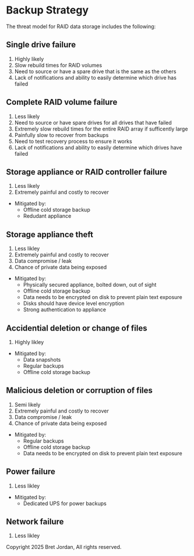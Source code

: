 # Backup Strategy

The threat model for RAID data storage includes the following:

## Single drive failure

 1. Highly likely
 2. Slow rebuild times for RAID volumes 
 3. Need to source or have a spare drive that is the same as the others
 4. Lack of notifications and ability to easily determine which drive has failed 

## Complete RAID volume failure

 1. Less likely
 2. Need to source or have spare drives for all drives that have failed
 3. Extremely slow rebuild times for the entire RAID array if sufficently large
 4. Painfully slow to recover from backups
 5. Need to test recovery process to ensure it works
 6. Lack of notifications and ability to easily determine which drives have failed 

## Storage appliance or RAID controller failure

 1. Less likely
 2. Extremely painful and costly to recover

 - Mitigated by:
   - Offline cold storage backup
   - Redudant appliance

## Storage appliance theft

 1. Less likley
 2. Extremely painful and costly to recover
 3. Data compromise / leak
 4. Chance of private data being exposed

 - Mitigated by:
   - Physically secured appliance, bolted down, out of sight
   - Offline cold storage backup
   - Data needs to be encrypted on disk to prevent plain text exposure
   - Disks should have device level encryption
   - Strong authentication to appliance

## Accidential deletion or change of files

 1. Highly likley

 - Mitigated by:
   - Data snapshots
   - Regular backups
   - Offline cold storage backup

## Malicious deletion or corruption of files

 1. Semi likely
 2. Extremely painful and costly to recover
 3. Data compromise / leak
 4. Chance of private data being exposed

 - Mitigated by:
   - Regular backups
   - Offline cold storage backup
   - Data needs to be encrypted on disk to prevent plain text exposure

## Power failure

 1. Less likley

 - Mitigated by:
   - Dedicated UPS for power backups

## Network failure

 1. Less likley


Copyright 2025 Bret Jordan, All rights reserved.